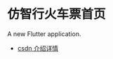 # 仿智行火车票首页

A new Flutter application.



- [csdn 介绍详情](https://blog.csdn.net/qq_36425505/article/details/95455108)


